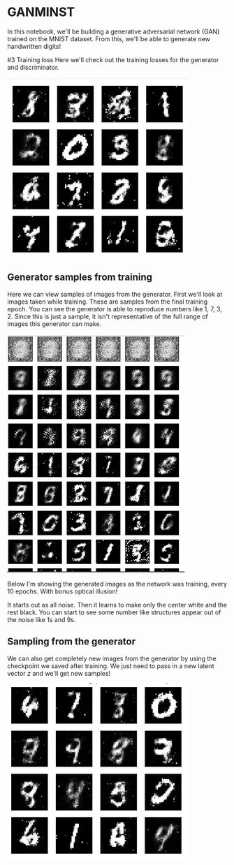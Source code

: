 # GANMINST

In this notebook, we'll be building a generative adversarial network (GAN) trained on the MNIST dataset. From this, we'll be able to generate new handwritten digits!


#3 Training loss
Here we'll check out the training losses for the generator and discriminator.

![Screenshot](digits.png)

## Generator samples from training
Here we can view samples of images from the generator. First we'll look at images taken while training.
These are samples from the final training epoch. You can see the generator is able to reproduce numbers like 1, 7, 3, 2. Since this is just a sample, it isn't representative of the full range of images this generator can make.

![Screenshot](digit.png)

Below I'm showing the generated images as the network was training, every 10 epochs. With bonus optical illusion!



It starts out as all noise. Then it learns to make only the center white and the rest black. You can start to see some number like structures appear out of the noise like 1s and 9s.

## Sampling from the generator

We can also get completely new images from the generator by using the checkpoint we saved after training. We just need to pass in a new latent vector $z$ and we'll get new samples!

![Screenshot](pred.png)

